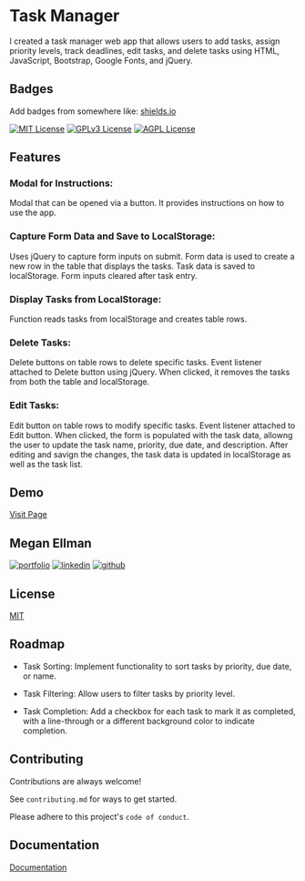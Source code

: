 
# Task Manager

I created a task manager web app that allows users to add tasks, assign priority levels, track deadlines, edit tasks, and delete tasks using HTML, JavaScript, Bootstrap, Google Fonts, and jQuery.
## Badges

Add badges from somewhere like: [shields.io](https://shields.io/)

[![MIT License](https://img.shields.io/badge/License-MIT-green.svg)](https://choosealicense.com/licenses/mit/)
[![GPLv3 License](https://img.shields.io/badge/License-GPL%20v3-yellow.svg)](https://opensource.org/licenses/)
[![AGPL License](https://img.shields.io/badge/license-AGPL-blue.svg)](http://www.gnu.org/licenses/agpl-3.0)


## Features

### Modal for Instructions: 
Modal that can be opened via a button. It provides instructions on how to use the app.
### Capture Form Data and Save to LocalStorage: 
Uses jQuery to capture form inputs on submit. Form data is used to create a new row in the table that displays the tasks. Task data is saved to localStorage. Form inputs cleared after task entry. 
### Display Tasks from LocalStorage:
Function reads tasks from localStorage and creates table rows.
### Delete Tasks:
Delete buttons on table rows to delete specific tasks. Event listener attached to Delete button using jQuery. When clicked, it removes the tasks from both the table and localStorage. 
### Edit Tasks:
Edit button on table rows to modify specific tasks. Event listener attached to Edit button. When clicked, the form is populated with the task data, allowng the user to update the task name, priority, due date, and description. After editing and savign the changes, the task data is updated in localStorage as well as the task list. 


## Demo

[Visit Page](https://megellman.github.io/task-mananger/)


## Megan Ellman
[![portfolio](https://img.shields.io/badge/my_portfolio-000?style=for-the-badge&logo=ko-fi&logoColor=white)](https://megellman.github.io/portfolio/)
[![linkedin](https://img.shields.io/badge/linkedin-0A66C2?style=for-the-badge&logo=linkedin&logoColor=white)](https://www.linkedin.com/in/megan-ellman/)
[![github](https://img.shields.io/badge/GitHub-%23121011.svg?logo=github&logoColor=white)](https://github.com/megellman)

## License

[MIT](https://choosealicense.com/licenses/mit/)


## Roadmap

- Task Sorting: Implement functionality to sort tasks by priority, due date, or name.

- Task Filtering: Allow users to filter tasks by priority level.

- Task Completion: Add a checkbox for each task to mark it as completed, with a line-through or a different background color to indicate completion.



## Contributing

Contributions are always welcome!

See `contributing.md` for ways to get started.

Please adhere to this project's `code of conduct`.


## Documentation

[Documentation](https://megellman.github.io/task-manager/)

